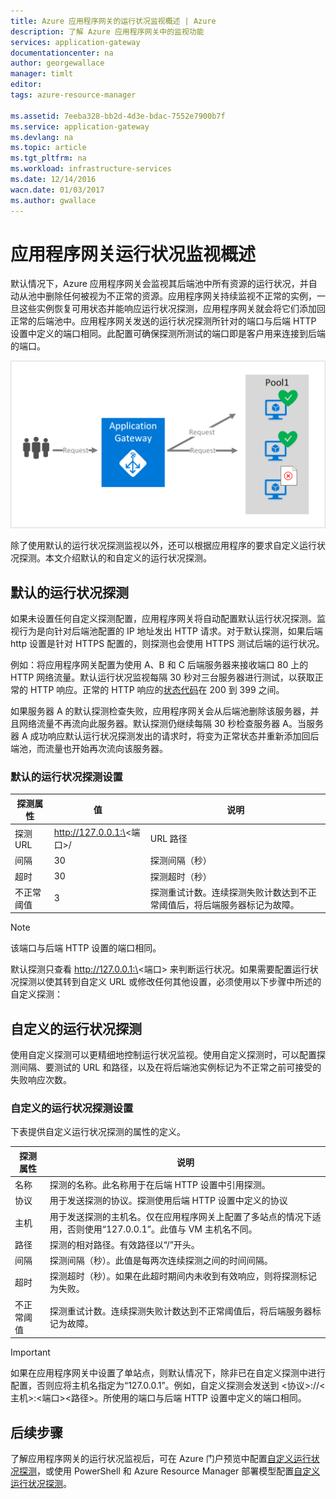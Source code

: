 ```yaml
---
title: Azure 应用程序网关的运行状况监视概述 | Azure
description: 了解 Azure 应用程序网关中的监视功能
services: application-gateway
documentationcenter: na
author: georgewallace
manager: timlt
editor: 
tags: azure-resource-manager

ms.assetid: 7eeba328-bb2d-4d3e-bdac-7552e7900b7f
ms.service: application-gateway
ms.devlang: na
ms.topic: article
ms.tgt_pltfrm: na
ms.workload: infrastructure-services
ms.date: 12/14/2016
wacn.date: 01/03/2017
ms.author: gwallace
---
```


# 应用程序网关运行状况监视概述

默认情况下，Azure 应用程序网关会监视其后端池中所有资源的运行状况，并自动从池中删除任何被视为不正常的资源。应用程序网关持续监视不正常的实例，一旦这些实例恢复可用状态并能响应运行状况探测，应用程序网关就会将它们添加回正常的后端池中。应用程序网关发送的运行状况探测所针对的端口与后端 HTTP 设置中定义的端口相同。此配置可确保探测所测试的端口即是客户用来连接到后端的端口。

![应用程序网关探测示例][1]  

除了使用默认的运行状况探测监视以外，还可以根据应用程序的要求自定义运行状况探测。本文介绍默认的和自定义的运行状况探测。

## 默认的运行状况探测

如果未设置任何自定义探测配置，应用程序网关将自动配置默认运行状况探测。监视行为是向针对后端池配置的 IP 地址发出 HTTP 请求。对于默认探测，如果后端 http 设置是针对 HTTPS 配置的，则探测也会使用 HTTPS 测试后端的运行状况。

例如：将应用程序网关配置为使用 A、B 和 C 后端服务器来接收端口 80 上的 HTTP 网络流量。默认运行状况监视每隔 30 秒对三台服务器进行测试，以获取正常的 HTTP 响应。正常的 HTTP 响应的[状态代码](https://msdn.microsoft.com/zh-cn/library/aa287675.aspx)在 200 到 399 之间。

如果服务器 A 的默认探测检查失败，应用程序网关会从后端池删除该服务器，并且网络流量不再流向此服务器。默认探测仍继续每隔 30 秒检查服务器 A。当服务器 A 成功响应默认运行状况探测发出的请求时，将变为正常状态并重新添加回后端池，而流量也开始再次流向该服务器。

### 默认的运行状况探测设置

| 探测属性 | 值 | 说明 |
| --- | --- | --- |
| 探测 URL |http://127.0.0.1:\<端口>/ |URL 路径 |
| 间隔 |30 |探测间隔（秒） |
| 超时 |30 |探测超时（秒） |
| 不正常阈值 |3 |探测重试计数。连续探测失败计数达到不正常阈值后，将后端服务器标记为故障。 |

> [!NOTE]
该端口与后端 HTTP 设置的端口相同。

默认探测只查看 http://127.0.0.1:\<端口> 来判断运行状况。如果需要配置运行状况探测以使其转到自定义 URL 或修改任何其他设置，必须使用以下步骤中所述的自定义探测：

## 自定义的运行状况探测

使用自定义探测可以更精细地控制运行状况监视。使用自定义探测时，可以配置探测间隔、要测试的 URL 和路径，以及在将后端池实例标记为不正常之前可接受的失败响应次数。

### 自定义的运行状况探测设置

下表提供自定义运行状况探测的属性的定义。

| 探测属性 | 说明 |
| --- | --- |
| 名称 |探测的名称。此名称用于在后端 HTTP 设置中引用探测。 |
| 协议 |用于发送探测的协议。探测使用后端 HTTP 设置中定义的协议 |
| 主机 |用于发送探测的主机名。仅在应用程序网关上配置了多站点的情况下适用，否则使用“127.0.0.1”。此值与 VM 主机名不同。 |
| 路径 |探测的相对路径。有效路径以“/”开头。 |
| 间隔 |探测间隔（秒）。此值是每两次连续探测之间的时间间隔。 |
| 超时 |探测超时（秒）。如果在此超时期间内未收到有效响应，则将探测标记为失败。 |
| 不正常阈值 |探测重试计数。连续探测失败计数达到不正常阈值后，将后端服务器标记为故障。 |

> [!IMPORTANT]
如果在应用程序网关中设置了单站点，则默认情况下，除非已在自定义探测中进行配置，否则应将主机名指定为“127.0.0.1”。例如，自定义探测会发送到 <协议>://<主机>:<端口><路径>。所使用的端口与后端 HTTP 设置中定义的端口相同。

## 后续步骤
了解应用程序网关的运行状况监视后，可在 Azure 门户预览中配置[自定义运行状况探测](./application-gateway-create-probe-portal.md)，或使用 PowerShell 和 Azure Resource Manager 部署模型配置[自定义运行状况探测](./application-gateway-create-probe-ps.md)。

[1]: ./media/application-gateway-probe-overview/appgatewayprobe.png

<!---HONumber=Mooncake_1226_2016-->